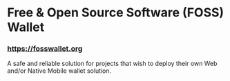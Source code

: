 # Free & Open Source Software (FOSS) Wallet

### https://fosswallet.org

A safe and reliable solution for projects that wish to deploy their own Web and/or Native Mobile wallet solution.
